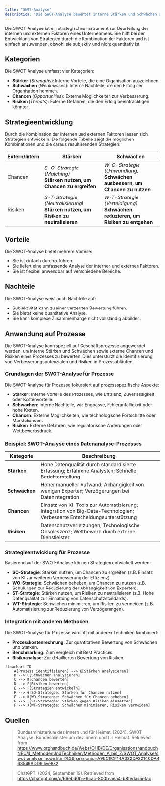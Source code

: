 ```yaml
---
title: "SWOT-Analyse"
description: "Die SWOT-Analyse bewertet interne Stärken und Schwächen sowie externe Chancen und Risiken eines Unternehmens. Sie unterstützt die Entwicklung von Strategien durch die Kombination dieser Faktoren. Sie ist einfach durchzuführen, aber subjektiv und nicht quantitativ."
---
```


Die SWOT-Analyse ist ein strategisches Instrument zur Beurteilung der internen und externen Faktoren eines Unternehmens. Sie hilft bei der Entwicklung von Strategien durch die Kombination der Faktoren und ist einfach anzuwenden, obwohl sie subjektiv und nicht quantitativ ist.

## Kategorien

Die SWOT-Analyse umfasst vier Kategorien:

- **Stärken** (_Strengths_): Interne Vorteile, die eine Organisation auszeichnen.
- **Schwächen** (_Weaknesses_): Interne Nachteile, die den Erfolg der Organisation hemmen.
- **Chancen** (_Opportunities_): Externe Möglichkeiten zur Verbesserung.
- **Risiken** (_Threats_): Externe Gefahren, die den Erfolg beeinträchtigen könnten.

## Strategieentwicklung

Durch die Kombination der internen und externen Faktoren lassen sich Strategien entwickeln. Die folgende Tabelle zeigt die möglichen Kombinationen und die daraus resultierenden Strategien:

| Extern/Intern | Stärken | Schwächen |
| ------------- | ------- | --------- |
| Chancen | *S-O-Strategie (Matching)*<br>**Stärken nutzen, um Chancen zu ergreifen** | *W-O-Strategie (Umwandlung)*<br>**Schwächen ausbessern, um Chancen zu nutzen** |
| Risiken | *S-T-Strategie (Neutralisierung)*<br>**Stärken nutzen, um Risiken zu neutralisieren** | *W-T-Strategie (Verteidigung)*<br>**Schwächen reduzieren, um Risiken zu entgehen** |

## Vorteile

Die SWOT-Analyse bietet mehrere Vorteile:

- Sie ist einfach durchzuführen.
- Sie liefert eine umfassende Analyse der internen und externen Faktoren.
- Sie ist flexibel anwendbar auf verschiedene Bereiche.

## Nachteile

Die SWOT-Analyse weist auch Nachteile auf:

- Subjektivität kann zu einer verzerrten Bewertung führen.
- Sie bietet keine quantitative Analyse.
- Sie kann komplexe Zusammenhänge nicht vollständig abbilden.

## Anwendung auf Prozesse

Die SWOT-Analyse kann speziell auf Geschäftsprozesse angewendet werden, um interne Stärken und Schwächen sowie externe Chancen und Risiken eines Prozesses zu bewerten. Dies unterstützt die Identifizierung von Verbesserungspotenzialen und Risiken in Prozessabläufen.

### Grundlagen der SWOT-Analyse für Prozesse

Die SWOT-Analyse für Prozesse fokussiert auf prozessspezifische Aspekte:

- **Stärken**: Interne Vorteile des Prozesses, wie Effizienz, Zuverlässigkeit oder Kostenvorteile.
- **Schwächen**: Interne Nachteile, wie Engpässe, Fehleranfälligkeit oder hohe Kosten.
- **Chancen**: Externe Möglichkeiten, wie technologische Fortschritte oder Marktchancen.
- **Risiken**: Externe Gefahren, wie regulatorische Änderungen oder Wettbewerbsdruck.

### Beispiel: SWOT-Analyse eines Datenanalyse-Prozesses

| Kategorie | Beschreibung |
|-----------|--------------|
| **Stärken** | Hohe Datenqualität durch standardisierte Erfassung; Erfahrene Analysten; Schnelle Berichterstellung |
| **Schwächen** | Hoher manueller Aufwand; Abhängigkeit von wenigen Experten; Verzögerungen bei Datenintegration |
| **Chancen** | Einsatz von KI-Tools zur Automatisierung; Integration von Big-Data-Technologien; Verbesserte Entscheidungsunterstützung |
| **Risiken** | Datenschutzverletzungen; Technologische Obsoleszenz; Wettbewerb durch externe Dienstleister |

### Strategieentwicklung für Prozesse

Basierend auf der SWOT-Analyse können Strategien entwickelt werden:

- **SO-Strategie**: Stärken nutzen, um Chancen zu ergreifen (z.B. Einsatz von KI zur weiteren Verbesserung der Effizienz).
- **WO-Strategie**: Schwächen beheben, um Chancen zu nutzen (z.B. Schulungen zur Reduzierung der Abhängigkeit von Experten).
- **ST-Strategie**: Stärken nutzen, um Risiken zu neutralisieren (z.B. Hohe Datenqualität zur Einhaltung von Datenschutzstandards).
- **WT-Strategie**: Schwächen minimieren, um Risiken zu vermeiden (z.B. Automatisierung zur Reduzierung von Verzögerungen).

### Integration mit anderen Methoden

Die SWOT-Analyse für Prozesse wird oft mit anderen Techniken kombiniert:

- **Prozesskostenrechnung**: Zur quantitativen Bewertung von Schwächen und Stärken.
- **Benchmarking**: Zum Vergleich mit Best Practices.
- **Risikoanalyse**: Zur detaillierten Bewertung von Risiken.

```mermaid
flowchart TD
    A[Prozess identifizieren] --> B[Stärken analysieren]
    B --> C[Schwächen analysieren]
    C --> D[Chancen bewerten]
    D --> E[Risiken bewerten]
    E --> F[Strategien entwickeln]
    F --> G[SO-Strategie: Stärken für Chancen nutzen]
    F --> H[WO-Strategie: Schwächen für Chancen beheben]
    F --> I[ST-Strategie: Stärken gegen Risiken einsetzen]
    F --> J[WT-Strategie: Schwächen minimieren, Risiken vermeiden]
```

## Quellen

> Bundesministerium des Innern und für Heimat. (2024). SWOT Analyse. Bundesministerium des Innern und für Heimat. Retrieved from https://www.orghandbuch.de/Webs/OHB/DE/OrganisationshandbuchNEU/4_MethodenUndTechniken/Methoden_A_bis_Z/SWOT_Analyse/swot_analyse_node.html%3Bjsessionid=A9EC8CF14A322DA22146DA463549ADD9.live882

> ChatGPT. (2024, September 19). Retrieved from https://chatgpt.com/c/66ebd0b5-9cac-800b-aea4-b8fedad5efac